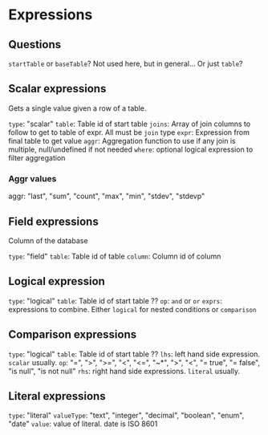 # Expressions

## Questions

`startTable` or `baseTable`? Not used here, but in general... Or just `table`?

## Scalar expressions

Gets a single value given a row of a table.

`type`: "scalar"
`table`: Table id of start table
`joins`: Array of join columns to follow to get to table of expr. All must be `join` type
`expr`: Expression from final table to get value
`aggr`: Aggregation function to use if any join is multiple, null/undefined if not needed
`where`: optional logical expression to filter aggregation

### Aggr values

aggr: "last", "sum", "count", "max", "min", "stdev", "stdevp"

## Field expressions 

Column of the database

`type`: "field"
`table`: Table id of table
`column`: Column id of column

## Logical expression

`type`: "logical"
`table`: Table id of start table ??
`op`: `and` or `or`
`exprs`: expressions to combine. Either `logical` for nested conditions or `comparison`

## Comparison expressions

`type`: "logical"
`table`: Table id of start table ??
`lhs`: left hand side expression. `scalar` usually.
`op`: "=", ">", ">=", "<", "<=", "~*", ">", "<", "= true", "= false", "is null", "is not null"
`rhs`: right hand side expressions. `literal` usually.

## Literal expressions

`type`: "literal"
`valueType`: "text", "integer", "decimal", "boolean", "enum", "date"
`value`: value of literal. date is ISO 8601